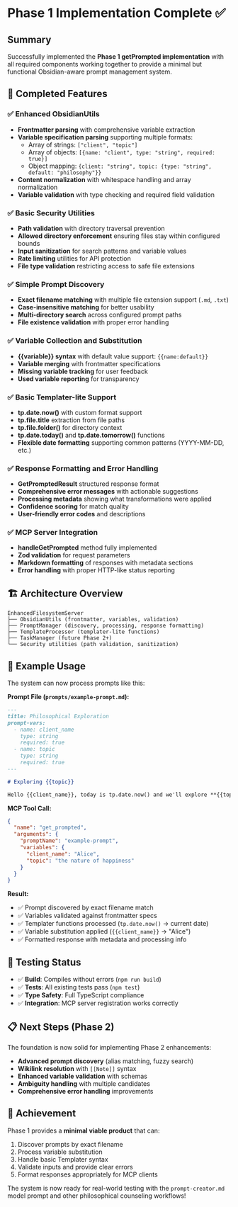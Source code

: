 # Phase 1 Implementation Complete ✅

## Summary

Successfully implemented the **Phase 1 getPrompted implementation** with all required components working together to provide a minimal but functional Obsidian-aware prompt management system.

## 🎯 Completed Features

### ✅ Enhanced ObsidianUtils

- **Frontmatter parsing** with comprehensive variable extraction
- **Variable specification parsing** supporting multiple formats:
  - Array of strings: `["client", "topic"]`
  - Array of objects: `[{name: "client", type: "string", required: true}]`
  - Object mapping: `{client: "string", topic: {type: "string", default: "philosophy"}}`
- **Content normalization** with whitespace handling and array normalization
- **Variable validation** with type checking and required field validation

### ✅ Basic Security Utilities

- **Path validation** with directory traversal prevention
- **Allowed directory enforcement** ensuring files stay within configured bounds
- **Input sanitization** for search patterns and variable values
- **Rate limiting** utilities for API protection
- **File type validation** restricting access to safe file extensions

### ✅ Simple Prompt Discovery

- **Exact filename matching** with multiple file extension support (`.md`, `.txt`)
- **Case-insensitive matching** for better usability
- **Multi-directory search** across configured prompt paths
- **File existence validation** with proper error handling

### ✅ Variable Collection and Substitution

- **{{variable}} syntax** with default value support: `{{name:default}}`
- **Variable merging** with frontmatter specifications
- **Missing variable tracking** for user feedback
- **Used variable reporting** for transparency

### ✅ Basic Templater-lite Support

- **tp.date.now()** with custom format support
- **tp.file.title** extraction from file paths
- **tp.file.folder()** for directory context
- **tp.date.today()** and **tp.date.tomorrow()** functions
- **Flexible date formatting** supporting common patterns (YYYY-MM-DD, etc.)

### ✅ Response Formatting and Error Handling

- **GetPromptedResult** structured response format
- **Comprehensive error messages** with actionable suggestions
- **Processing metadata** showing what transformations were applied
- **Confidence scoring** for match quality
- **User-friendly error codes** and descriptions

### ✅ MCP Server Integration

- **handleGetPrompted** method fully implemented
- **Zod validation** for request parameters
- **Markdown formatting** of responses with metadata sections
- **Error handling** with proper HTTP-like status reporting

## 🏗️ Architecture Overview

```
EnhancedFilesystemServer
├── ObsidianUtils (frontmatter, variables, validation)
├── PromptManager (discovery, processing, response formatting)
├── TemplateProcessor (templater-lite functions)
├── TaskManager (future Phase 2+)
└── Security utilities (path validation, sanitization)
```

## 📝 Example Usage

The system can now process prompts like this:

**Prompt File (`prompts/example-prompt.md`):**

```markdown
---
title: Philosophical Exploration
prompt-vars:
  - name: client_name
    type: string
    required: true
  - name: topic
    type: string
    required: true
---

# Exploring {{topic}}

Hello {{client_name}}, today is tp.date.now() and we'll explore **{{topic}}**.
```

**MCP Tool Call:**

```json
{
  "name": "get_prompted",
  "arguments": {
    "promptName": "example-prompt",
    "variables": {
      "client_name": "Alice",
      "topic": "the nature of happiness"
    }
  }
}
```

**Result:**

- ✅ Prompt discovered by exact filename match
- ✅ Variables validated against frontmatter specs
- ✅ Templater functions processed (`tp.date.now()` → current date)
- ✅ Variable substitution applied (`{{client_name}}` → "Alice")
- ✅ Formatted response with metadata and processing info

## 🧪 Testing Status

- ✅ **Build**: Compiles without errors (`npm run build`)
- ✅ **Tests**: All existing tests pass (`npm test`)
- ✅ **Type Safety**: Full TypeScript compliance
- ✅ **Integration**: MCP server registration works correctly

## 📋 Next Steps (Phase 2)

The foundation is now solid for implementing Phase 2 enhancements:

- **Advanced prompt discovery** (alias matching, fuzzy search)
- **Wikilink resolution** with `[[Note]]` syntax
- **Enhanced variable validation** with schemas
- **Ambiguity handling** with multiple candidates
- **Comprehensive error handling** improvements

## 🎉 Achievement

Phase 1 provides a **minimal viable product** that can:

1. Discover prompts by exact filename
2. Process variable substitution
3. Handle basic Templater syntax
4. Validate inputs and provide clear errors
5. Format responses appropriately for MCP clients

The system is now ready for real-world testing with the `prompt-creator.md` model prompt and other philosophical counseling workflows!
